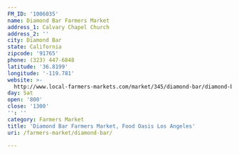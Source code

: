 ```yaml
---
FM_ID: '1006035'
name: Diamond Bar Farmers Market
address_1: Calvary Chapel Church
address_2: ''
city: Diamond Bar
state: California
zipcode: '91765'
phone: (323) 447-6848
latitude: '36.8199'
longitude: '-119.781'
website: >-
  http://www.local-farmers-markets.com/market/345/diamond-bar/diamond-bar-farmers-market
day: Sat
open: '800'
close: '1300'
'': ''
category: Farmers Market
title: 'Diamond Bar Farmers Market, Food Oasis Los Angeles'
uri: /farmers-market/diamond-bar/

---
```

